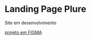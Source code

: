 <h1>Landing Page Plure</h1>
<p>Site em desenvolvimento</p>

<a href="https://www.figma.com/file/DpsG0RnxkP1eAP2gBfTlGH/Kairos?node-id=0%3A1">projeto em FIGMA</a>
